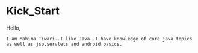 # Kick_Start

Hello,
 
    I am Mahima Tiwari..I like Java..I have knowledge of core java topics as well as jsp,servlets and android basics.
